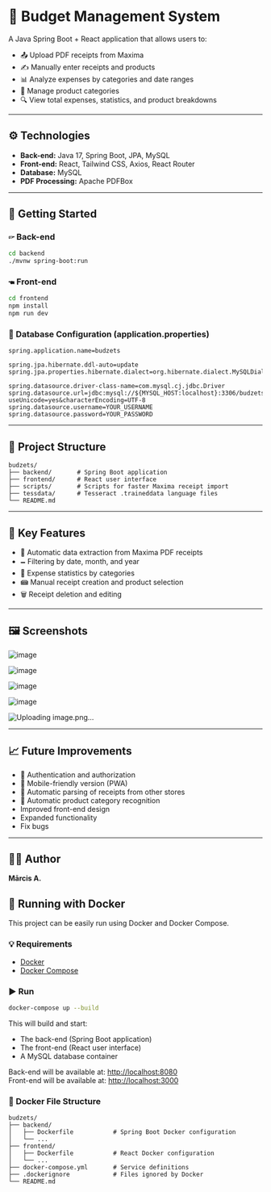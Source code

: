 # 👾 Budget Management System

A Java Spring Boot + React application that allows users to:
- 📤 Upload PDF receipts from Maxima
- ✍️ Manually enter receipts and products
- 📊 Analyze expenses by categories and date ranges
- 📂 Manage product categories
- 🔍 View total expenses, statistics, and product breakdowns

---

## ⚙️ Technologies
- **Back-end:** Java 17, Spring Boot, JPA, MySQL
- **Front-end:** React, Tailwind CSS, Axios, React Router
- **Database:** MySQL
- **PDF Processing:** Apache PDFBox

---

## 🚀 Getting Started

### 🖙 Back-end
```bash
cd backend
./mvnw spring-boot:run
```

### 🖜 Front-end
```bash
cd frontend
npm install
npm run dev
```

### 📂 Database Configuration (application.properties)
```properties
spring.application.name=budzets

spring.jpa.hibernate.ddl-auto=update
spring.jpa.properties.hibernate.dialect=org.hibernate.dialect.MySQLDialect

spring.datasource.driver-class-name=com.mysql.cj.jdbc.Driver
spring.datasource.url=jdbc:mysql://${MYSQL_HOST:localhost}:3306/budzets?useUnicode=yes&characterEncoding=UTF-8
spring.datasource.username=YOUR_USERNAME
spring.datasource.password=YOUR_PASSWORD
```

---

## 📂 Project Structure
```
budzets/
├── backend/       # Spring Boot application
├── frontend/      # React user interface
├── scripts/       # Scripts for faster Maxima receipt import
├── tessdata/      # Tesseract .traineddata language files
└── README.md
```

---

## 🧐 Key Features
- 📁 Automatic data extraction from Maxima PDF receipts
- 🗕️ Filtering by date, month, and year
- 💸 Expense statistics by categories
- 📾 Manual receipt creation and product selection
- 🗑️ Receipt deletion and editing

---

## 🖼️ Screenshots
![image](https://github.com/user-attachments/assets/954ced68-4d03-4c97-ac88-748b214f55e4)

![image](https://github.com/user-attachments/assets/612a5557-be9d-4863-ab8f-7cb3fb5eed44)

![image](https://github.com/user-attachments/assets/8664c622-70ea-45f4-b408-b65babfde364)

![image](https://github.com/user-attachments/assets/e7c7bb40-7ec8-45f8-89ec-87c452c1f3ab)

![Uploading image.png…]()


---

## 📈 Future Improvements
- 🔐 Authentication and authorization
- 📱 Mobile-friendly version (PWA)
- 🔎 Automatic parsing of receipts from other stores
- 🧐 Automatic product category recognition
- Improved front-end design
- Expanded functionality
- Fix bugs

---

## 👨‍💻 Author
**Mārcis A.**

## 🐳 Running with Docker

This project can be easily run using Docker and Docker Compose.

### 💡 Requirements
- [Docker](https://www.docker.com/)
- [Docker Compose](https://docs.docker.com/compose/)

### ▶️ Run
```bash
docker-compose up --build
```

This will build and start:
- The back-end (Spring Boot application)
- The front-end (React user interface)
- A MySQL database container

Back-end will be available at: [http://localhost:8080](http://localhost:8080)  
Front-end will be available at: [http://localhost:3000](http://localhost:3000)

### 📂 Docker File Structure
```
budzets/
├── backend/
│   ├── Dockerfile           # Spring Boot Docker configuration
│   └── ...
├── frontend/
│   ├── Dockerfile           # React Docker configuration
│   └── ...
├── docker-compose.yml       # Service definitions
├── .dockerignore            # Files ignored by Docker
└── README.md
